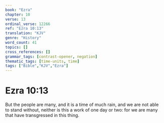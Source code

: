 ```yaml
---
book: "Ezra"
chapter: 10
verse: 13
ordinal_verse: 12266
ref: "Ezra 10:13"
translation: "KJV"
genre: "History"
word_count: 41
topics: []
cross_references: []
grammar_tags: [contrast-opener, negation]
thematic_tags: [time-units, time]
tags: ["Bible","KJV","Ezra"]
---
```


# Ezra 10:13

But the people are many, and it is a time of much rain, and we are not able to stand without, neither is this a work of one day or two: for we are many that have transgressed in this thing.
